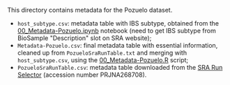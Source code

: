 This directory contains metadata for the Pozuelo dataset.
- `host_subtype.csv`: metadata table with IBS subtype, obtained from the [00_Metadata-Pozuelo.ipynb](../00_Metadata-Pozuelo.ipynb) notebook (need to get IBS subtype from BioSample "Description" slot on SRA website);
- `Metadata-Pozuelo.csv`: final metadata table with essential information, cleaned up from `PozueloSraRunTable.txt` and merging with `host_subtype.csv`, using the [00_Metadata-Pozuelo.R](../00_Metadata-Pozuelo.R) script;
- `PozueloSraRunTable.csv`: metadata table downloaded from the [SRA Run Selector](https://www.ncbi.nlm.nih.gov/Traces/study/?acc=PRJNA268708&o=acc_s%3Aa) (accession number PRJNA268708).
